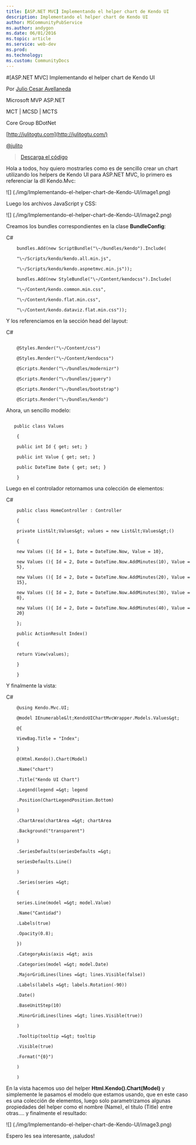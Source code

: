 ```yaml
---
title: [ASP.NET MVC] Implementando el helper chart de Kendo UI
description: Implementando el helper chart de Kendo UI
author: MSCommunityPubService
ms.author: andygon
ms.date: 06/01/2016
ms.topic: article
ms.service: web-dev
ms.prod: 
ms.technology:
ms.custom: CommunityDocs
---
```


#[ASP.NET MVC] Implementando el helper chart de Kendo UI

Por [Julio Cesar
Avellaneda](http://mvp.microsoft.com/en-us/MVP/Julio%20Cesar%20Avellaneda-4038198)

Microsoft MVP ASP.NET

MCT | MCSD | MCTS

Core Group BDotNet

[http://julitogtu.com](http://julitogtu.com/)

[@julito](https://twitter.com/julitogtu)


>[Descarga el
código](https://github.com/julitogtu/kendoui/tree/helpers/KendoUIChartMvcWrapper)

Hola a todos, hoy quiero mostrarles como es de sencillo crear un chart
utilizando los helpers de Kendo UI para ASP.NET MVC, lo primero es
referenciar la dll Kendo.Mvc:

![] (./img/Implementando-el-helper-chart-de-Kendo-UI/image1.png)

Luego los archivos JavaScript y CSS:

![] (./img/Implementando-el-helper-chart-de-Kendo-UI/image2.png)

Creamos los bundles correspondientes en la clase **BundleConfig**:

C\#

```
    bundles.Add(new ScriptBundle("\~/bundles/kendo").Include(

    "\~/Scripts/kendo/kendo.all.min.js",

    "\~/Scripts/kendo/kendo.aspnetmvc.min.js"));

    bundles.Add(new StyleBundle("\~/Content/kendocss").Include(

    "\~/Content/kendo.common.min.css",

    "\~/Content/kendo.flat.min.css",

    "\~/Content/kendo.dataviz.flat.min.css"));
```

Y los referenciamos en la sección head del layout:

 C\#

```   

    @Styles.Render("\~/Content/css")

    @Styles.Render("\~/Content/kendocss")

    @Scripts.Render("\~/bundles/modernizr")

    @Scripts.Render("\~/bundles/jquery")

    @Scripts.Render("\~/bundles/bootstrap")

    @Scripts.Render("\~/bundles/kendo")
```

Ahora, un sencillo modelo:

```

   public class Values

    {

    public int Id { get; set; }

    public int Value { get; set; }

    public DateTime Date { get; set; }

    }
```

Luego en el controlador retornamos una colección de elementos:

   C\#

```
    public class HomeController : Controller

    {

    private List&lt;Values&gt; values = new List&lt;Values&gt;()

    {

    new Values (){ Id = 1, Date = DateTime.Now, Value = 10},

    new Values (){ Id = 2, Date = DateTime.Now.AddMinutes(10), Value =
    5},

    new Values (){ Id = 2, Date = DateTime.Now.AddMinutes(20), Value =
    15},

    new Values (){ Id = 2, Date = DateTime.Now.AddMinutes(30), Value =
    0},

    new Values (){ Id = 2, Date = DateTime.Now.AddMinutes(40), Value =
    20}

    };

    public ActionResult Index()

    {

    return View(values);

    }

    }
```

Y finalmente la vista:

C\#


```
    @using Kendo.Mvc.UI;

    @model IEnumerable&lt;KendoUIChartMvcWrapper.Models.Values&gt;

    @{

    ViewBag.Title = "Index";

    }

    @(Html.Kendo().Chart(Model)

    .Name("chart")

    .Title("Kendo UI Chart")

    .Legend(legend =&gt; legend

    .Position(ChartLegendPosition.Bottom)

    )

    .ChartArea(chartArea =&gt; chartArea

    .Background("transparent")

    )

    .SeriesDefaults(seriesDefaults =&gt;

    seriesDefaults.Line()

    )

    .Series(series =&gt;

    {

    series.Line(model =&gt; model.Value)

    .Name("Cantidad")

    .Labels(true)

    .Opacity(0.8);

    })

    .CategoryAxis(axis =&gt; axis

    .Categories(model =&gt; model.Date)

    .MajorGridLines(lines =&gt; lines.Visible(false))

    .Labels(labels =&gt; labels.Rotation(-90))

    .Date()

    .BaseUnitStep(10)

    .MinorGridLines(lines =&gt; lines.Visible(true))

    )

    .Tooltip(tooltip =&gt; tooltip

    .Visible(true)

    .Format("{0}")

    )

    )
```

En la vista hacemos uso del helper **Html.Kendo().Chart(Model)** y
simplemente le pasamos el modelo que estamos usando, que en este caso es
una colección de elementos, luego solo parametrizamos algunas
propiedades del helper como el nombre (Name), el título (Title) entre
otras…. y finalmente el resultado:

![] (./img/Implementando-el-helper-chart-de-Kendo-UI/image3.png)

Espero les sea interesante, ¡saludos!




